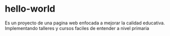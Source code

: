 # hello-world
Es un proyecto de una pagina web enfocada a mejorar la calidad educativa.
Implementando talleres y cursos faciles de entender a nivel primaria
